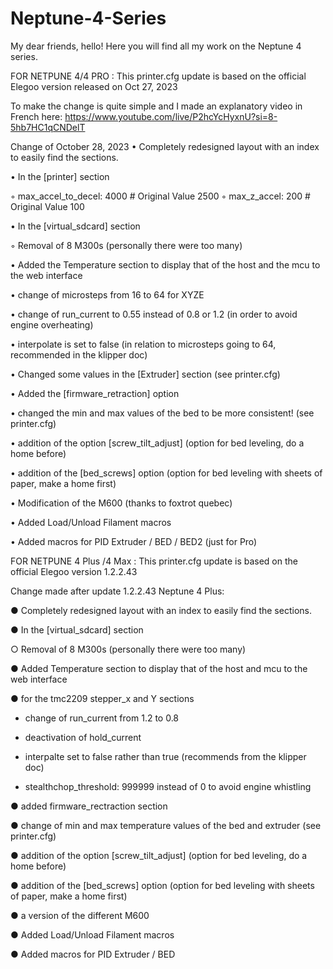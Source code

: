 # Neptune-4-Series
My dear friends, hello! Here you will find all my work on the Neptune 4 series.



FOR NETPUNE 4/4 PRO : This printer.cfg update is based on the official Elegoo version released on Oct 27, 2023

To make the change is quite simple and I made an explanatory video in French here:
https://www.youtube.com/live/P2hcYcHyxnU?si=8-5hb7HC1qCNDelT

Change of October 28, 2023
• Completely redesigned layout with an index to easily find the sections.

• In the [printer] section

◦ max_accel_to_decel: 4000 # Original Value 2500
◦ max_z_accel: 200 # Original Value 100

• In the [virtual_sdcard] section

◦ Removal of 8 M300s (personally there were too many)

• Added the Temperature section to display that of the host and the mcu to the web interface

• change of microsteps from 16 to 64 for XYZE

• change of run_current to 0.55 instead of 0.8 or 1.2 (in order to avoid engine overheating)

• interpolate is set to false (in relation to microsteps going to 64, recommended in the klipper
doc)

• Changed some values in the [Extruder] section (see printer.cfg)

• Added the [firmware_retraction] option

• changed the min and max values of the bed to be more consistent! (see printer.cfg)

• addition of the option [screw_tilt_adjust] (option for bed leveling, do a home before)

• addition of the [bed_screws] option (option for bed leveling with sheets of paper, make a
home first)

• Modification of the M600 (thanks to foxtrot quebec)

• Added Load/Unload Filament macros

• Added macros for PID Extruder / BED / BED2 (just for Pro)



FOR NETPUNE 4 Plus /4 Max : This printer.cfg update is based on the official Elegoo version 1.2.2.43


Change made after update 1.2.2.43 Neptune 4 Plus:

● Completely redesigned layout with an index to easily find the sections.

● In the [virtual_sdcard] section

○ Removal of 8 M300s (personally there were too many)

● Added Temperature section to display that of the host and mcu to the web
interface

● for the tmc2209 stepper_x and Y sections

* change of run_current from 1.2 to 0.8

* deactivation of hold_current

* interpalte set to false rather than true (recommends from the klipper doc)

* stealthchop_threshold: 999999 instead of 0 to avoid engine whistling

● added firmware_rectraction section

● change of min and max temperature values of the bed and extruder (see printer.cfg)

● addition of the option [screw_tilt_adjust] (option for bed leveling, do a home
before)

● addition of the [bed_screws] option (option for bed leveling with sheets of paper,
make a home first)

● a version of the different M600

● Added Load/Unload Filament macros

● Added macros for PID Extruder / BED

